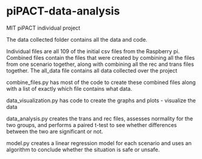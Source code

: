 # piPACT-data-analysis
MIT piPACT individual project

The data collected folder contains all the data and code.

Individual files are all 109 of the initial csv files from the Raspberry pi. 
Combined files contain the files that were created by combining all the files from one scenario together, along with combining all the rec and trans files together.
The all_data file contains all data collected over the project

combine_files.py has most of the code to create these combined files along with a list of exactly which file contains what data. 

data_visualization.py has code to create the graphs and plots - visualize the data

data_analysis.py creates the trans and rec files, assesses normality for the two groups, and performs a paired t-test to see whether differences between the two are significant or not.

model.py creates a linear regression model for each scenario and uses an algorithm to conclude whether the situation is safe or unsafe.

